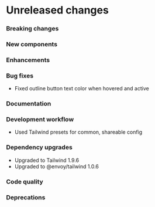 # Unreleased changes

### Breaking changes

### New components

### Enhancements

### Bug fixes

- Fixed outline button text color when hovered and active

### Documentation

### Development workflow

- Used Tailwind presets for common, shareable config

### Dependency upgrades

- Upgraded to Tailwind 1.9.6
- Upgraded to @envoy/tailwind 1.0.6

### Code quality

### Deprecations
